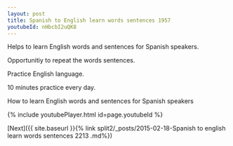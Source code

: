 ```yaml
---
layout: post
title: Spanish to English learn words sentences 1957 
youtubeId: nHbcbI2uQK8
---
```

 
 
Helps to learn English words and sentences for Spanish speakers.

Opportunitiy to repeat the words sentences. 

Practice English language. 
 
10 minutes practice every day. 
 
How to learn English words and sentences for Spanish speakers 
 
{% include youtubePlayer.html id=page.youtubeId %}
 
 
[Next]({{ site.baseurl }}{% link  split2/_posts/2015-02-18-Spanish to english learn words sentences 2213 .md%})
 

